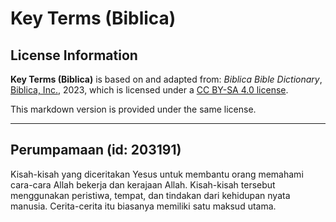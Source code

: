 # Key Terms (Biblica)

## License Information

**Key Terms (Biblica)** is based on and adapted from: _Biblica Bible Dictionary_, [Biblica, Inc.](https://www.biblica.com/), 2023, which is licensed under a [CC BY-SA 4.0 license](https://creativecommons.org/licenses/by-sa/4.0/legalcode.en).

This markdown version is provided under the same license.



--------------------------------

## Perumpamaan (id: 203191)

Kisah\-kisah yang diceritakan Yesus untuk membantu orang memahami cara\-cara Allah bekerja dan kerajaan Allah. Kisah\-kisah tersebut menggunakan peristiwa, tempat, dan tindakan dari kehidupan nyata manusia. Cerita\-cerita itu biasanya memiliki satu maksud utama.


